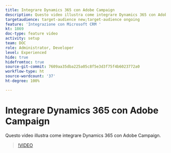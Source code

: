```yaml
---
title: Integrare Dynamics 365 con Adobe Campaign
description: Questo video illustra come integrare Dynamics 365 con Adobe Campaign.
targetaudience: target-audience new;target-audience ongoing
feature: 'Integrazione con Microsoft CRM '
kt: 1869
doc-type: feature video
activity: setup
team: DOC
role: Administrator, Developer
level: Experienced
hide: true
hidefromtoc: true
source-git-commit: 7609aa35dba225a05c8f5e3d3f75f4b6023772a0
workflow-type: ht
source-wordcount: '37'
ht-degree: 100%

---
```


# Integrare Dynamics 365 con Adobe Campaign

Questo video illustra come integrare Dynamics 365 con Adobe Campaign.

>[!VIDEO](https://video.tv.adobe.com/v/23837?quality=12)
